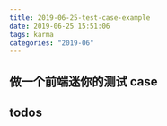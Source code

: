 ```yaml
---
title: 2019-06-25-test-case-example
date: 2019-06-25 15:51:06
tags: karma
categories: "2019-06"
---
```


## 做一个前端迷你的测试 case

## todos
